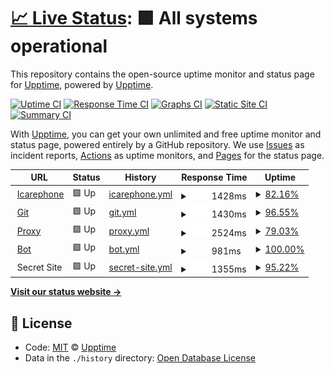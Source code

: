 # [📈 Live Status](https://status.icarephone.com): <!--live status--> **🟩 All systems operational**

This repository contains the open-source uptime monitor and status page for [Upptime](https://upptime.js.org), powered by [Upptime](https://github.com/upptime/upptime).

[![Uptime CI](https://github.com/koj-co/upptime/workflows/Uptime%20CI/badge.svg)](https://github.com/koj-co/upptime/actions?query=workflow%3A%22Uptime+CI%22)
[![Response Time CI](https://github.com/koj-co/upptime/workflows/Response%20Time%20CI/badge.svg)](https://github.com/koj-co/upptime/actions?query=workflow%3A%22Response+Time+CI%22)
[![Graphs CI](https://github.com/koj-co/upptime/workflows/Graphs%20CI/badge.svg)](https://github.com/koj-co/upptime/actions?query=workflow%3A%22Graphs+CI%22)
[![Static Site CI](https://github.com/koj-co/upptime/workflows/Static%20Site%20CI/badge.svg)](https://github.com/koj-co/upptime/actions?query=workflow%3A%22Static+Site+CI%22)
[![Summary CI](https://github.com/koj-co/upptime/workflows/Summary%20CI/badge.svg)](https://github.com/koj-co/upptime/actions?query=workflow%3A%22Summary+CI%22)

With [Upptime](https://upptime.js.org), you can get your own unlimited and free uptime monitor and status page, powered entirely by a GitHub repository. We use [Issues](https://github.com/upptime/upptime/issues) as incident reports, [Actions](https://github.com/upptime/upptime/actions) as uptime monitors, and [Pages](https://status.icarephone.com) for the status page.

<!--start: status pages-->
<!-- This summary is generated by Upptime (https://github.com/upptime/upptime) -->
<!-- Do not edit this manually, your changes will be overwritten -->
<!-- prettier-ignore -->
| URL | Status | History | Response Time | Uptime |
| --- | ------ | ------- | ------------- | ------ |
| <img alt="" src="https://icons.duckduckgo.com/ip3/www.icarephone.com.ico" height="13"> [Icarephone](https://www.icarephone.com) | 🟩 Up | [icarephone.yml](https://github.com/icarephone/upptime/commits/HEAD/history/icarephone.yml) | <details><summary><img alt="Response time graph" src="./graphs/icarephone/response-time-week.png" height="20"> 1428ms</summary><br><a href="https://status.icarephone.com/history/icarephone"><img alt="Response time 1234" src="https://img.shields.io/endpoint?url=https%3A%2F%2Fraw.githubusercontent.com%2Ficarephone%2Fupptime%2FHEAD%2Fapi%2Ficarephone%2Fresponse-time.json"></a><br><a href="https://status.icarephone.com/history/icarephone"><img alt="24-hour response time 1093" src="https://img.shields.io/endpoint?url=https%3A%2F%2Fraw.githubusercontent.com%2Ficarephone%2Fupptime%2FHEAD%2Fapi%2Ficarephone%2Fresponse-time-day.json"></a><br><a href="https://status.icarephone.com/history/icarephone"><img alt="7-day response time 1428" src="https://img.shields.io/endpoint?url=https%3A%2F%2Fraw.githubusercontent.com%2Ficarephone%2Fupptime%2FHEAD%2Fapi%2Ficarephone%2Fresponse-time-week.json"></a><br><a href="https://status.icarephone.com/history/icarephone"><img alt="30-day response time 1743" src="https://img.shields.io/endpoint?url=https%3A%2F%2Fraw.githubusercontent.com%2Ficarephone%2Fupptime%2FHEAD%2Fapi%2Ficarephone%2Fresponse-time-month.json"></a><br><a href="https://status.icarephone.com/history/icarephone"><img alt="1-year response time 1221" src="https://img.shields.io/endpoint?url=https%3A%2F%2Fraw.githubusercontent.com%2Ficarephone%2Fupptime%2FHEAD%2Fapi%2Ficarephone%2Fresponse-time-year.json"></a></details> | <details><summary><a href="https://status.icarephone.com/history/icarephone">82.16%</a></summary><a href="https://status.icarephone.com/history/icarephone"><img alt="All-time uptime 99.60%" src="https://img.shields.io/endpoint?url=https%3A%2F%2Fraw.githubusercontent.com%2Ficarephone%2Fupptime%2FHEAD%2Fapi%2Ficarephone%2Fuptime.json"></a><br><a href="https://status.icarephone.com/history/icarephone"><img alt="24-hour uptime 100.00%" src="https://img.shields.io/endpoint?url=https%3A%2F%2Fraw.githubusercontent.com%2Ficarephone%2Fupptime%2FHEAD%2Fapi%2Ficarephone%2Fuptime-day.json"></a><br><a href="https://status.icarephone.com/history/icarephone"><img alt="7-day uptime 82.16%" src="https://img.shields.io/endpoint?url=https%3A%2F%2Fraw.githubusercontent.com%2Ficarephone%2Fupptime%2FHEAD%2Fapi%2Ficarephone%2Fuptime-week.json"></a><br><a href="https://status.icarephone.com/history/icarephone"><img alt="30-day uptime 95.60%" src="https://img.shields.io/endpoint?url=https%3A%2F%2Fraw.githubusercontent.com%2Ficarephone%2Fupptime%2FHEAD%2Fapi%2Ficarephone%2Fuptime-month.json"></a><br><a href="https://status.icarephone.com/history/icarephone"><img alt="1-year uptime 99.13%" src="https://img.shields.io/endpoint?url=https%3A%2F%2Fraw.githubusercontent.com%2Ficarephone%2Fupptime%2FHEAD%2Fapi%2Ficarephone%2Fuptime-year.json"></a></details>
| <img alt="" src="https://icons.duckduckgo.com/ip3/git.icarephone.com.ico" height="13"> [Git](https://git.icarephone.com) | 🟩 Up | [git.yml](https://github.com/icarephone/upptime/commits/HEAD/history/git.yml) | <details><summary><img alt="Response time graph" src="./graphs/git/response-time-week.png" height="20"> 1430ms</summary><br><a href="https://status.icarephone.com/history/git"><img alt="Response time 1439" src="https://img.shields.io/endpoint?url=https%3A%2F%2Fraw.githubusercontent.com%2Ficarephone%2Fupptime%2FHEAD%2Fapi%2Fgit%2Fresponse-time.json"></a><br><a href="https://status.icarephone.com/history/git"><img alt="24-hour response time 1347" src="https://img.shields.io/endpoint?url=https%3A%2F%2Fraw.githubusercontent.com%2Ficarephone%2Fupptime%2FHEAD%2Fapi%2Fgit%2Fresponse-time-day.json"></a><br><a href="https://status.icarephone.com/history/git"><img alt="7-day response time 1430" src="https://img.shields.io/endpoint?url=https%3A%2F%2Fraw.githubusercontent.com%2Ficarephone%2Fupptime%2FHEAD%2Fapi%2Fgit%2Fresponse-time-week.json"></a><br><a href="https://status.icarephone.com/history/git"><img alt="30-day response time 1802" src="https://img.shields.io/endpoint?url=https%3A%2F%2Fraw.githubusercontent.com%2Ficarephone%2Fupptime%2FHEAD%2Fapi%2Fgit%2Fresponse-time-month.json"></a><br><a href="https://status.icarephone.com/history/git"><img alt="1-year response time 1383" src="https://img.shields.io/endpoint?url=https%3A%2F%2Fraw.githubusercontent.com%2Ficarephone%2Fupptime%2FHEAD%2Fapi%2Fgit%2Fresponse-time-year.json"></a></details> | <details><summary><a href="https://status.icarephone.com/history/git">96.55%</a></summary><a href="https://status.icarephone.com/history/git"><img alt="All-time uptime 99.74%" src="https://img.shields.io/endpoint?url=https%3A%2F%2Fraw.githubusercontent.com%2Ficarephone%2Fupptime%2FHEAD%2Fapi%2Fgit%2Fuptime.json"></a><br><a href="https://status.icarephone.com/history/git"><img alt="24-hour uptime 94.37%" src="https://img.shields.io/endpoint?url=https%3A%2F%2Fraw.githubusercontent.com%2Ficarephone%2Fupptime%2FHEAD%2Fapi%2Fgit%2Fuptime-day.json"></a><br><a href="https://status.icarephone.com/history/git"><img alt="7-day uptime 96.55%" src="https://img.shields.io/endpoint?url=https%3A%2F%2Fraw.githubusercontent.com%2Ficarephone%2Fupptime%2FHEAD%2Fapi%2Fgit%2Fuptime-week.json"></a><br><a href="https://status.icarephone.com/history/git"><img alt="30-day uptime 97.70%" src="https://img.shields.io/endpoint?url=https%3A%2F%2Fraw.githubusercontent.com%2Ficarephone%2Fupptime%2FHEAD%2Fapi%2Fgit%2Fuptime-month.json"></a><br><a href="https://status.icarephone.com/history/git"><img alt="1-year uptime 99.42%" src="https://img.shields.io/endpoint?url=https%3A%2F%2Fraw.githubusercontent.com%2Ficarephone%2Fupptime%2FHEAD%2Fapi%2Fgit%2Fuptime-year.json"></a></details>
| <img alt="" src="https://icons.duckduckgo.com/ip3/proxy.icarephone.com.ico" height="13"> [Proxy](https://proxy.icarephone.com) | 🟩 Up | [proxy.yml](https://github.com/icarephone/upptime/commits/HEAD/history/proxy.yml) | <details><summary><img alt="Response time graph" src="./graphs/proxy/response-time-week.png" height="20"> 2524ms</summary><br><a href="https://status.icarephone.com/history/proxy"><img alt="Response time 2533" src="https://img.shields.io/endpoint?url=https%3A%2F%2Fraw.githubusercontent.com%2Ficarephone%2Fupptime%2FHEAD%2Fapi%2Fproxy%2Fresponse-time.json"></a><br><a href="https://status.icarephone.com/history/proxy"><img alt="24-hour response time 2097" src="https://img.shields.io/endpoint?url=https%3A%2F%2Fraw.githubusercontent.com%2Ficarephone%2Fupptime%2FHEAD%2Fapi%2Fproxy%2Fresponse-time-day.json"></a><br><a href="https://status.icarephone.com/history/proxy"><img alt="7-day response time 2524" src="https://img.shields.io/endpoint?url=https%3A%2F%2Fraw.githubusercontent.com%2Ficarephone%2Fupptime%2FHEAD%2Fapi%2Fproxy%2Fresponse-time-week.json"></a><br><a href="https://status.icarephone.com/history/proxy"><img alt="30-day response time 2736" src="https://img.shields.io/endpoint?url=https%3A%2F%2Fraw.githubusercontent.com%2Ficarephone%2Fupptime%2FHEAD%2Fapi%2Fproxy%2Fresponse-time-month.json"></a><br><a href="https://status.icarephone.com/history/proxy"><img alt="1-year response time 2540" src="https://img.shields.io/endpoint?url=https%3A%2F%2Fraw.githubusercontent.com%2Ficarephone%2Fupptime%2FHEAD%2Fapi%2Fproxy%2Fresponse-time-year.json"></a></details> | <details><summary><a href="https://status.icarephone.com/history/proxy">79.03%</a></summary><a href="https://status.icarephone.com/history/proxy"><img alt="All-time uptime 99.59%" src="https://img.shields.io/endpoint?url=https%3A%2F%2Fraw.githubusercontent.com%2Ficarephone%2Fupptime%2FHEAD%2Fapi%2Fproxy%2Fuptime.json"></a><br><a href="https://status.icarephone.com/history/proxy"><img alt="24-hour uptime 97.10%" src="https://img.shields.io/endpoint?url=https%3A%2F%2Fraw.githubusercontent.com%2Ficarephone%2Fupptime%2FHEAD%2Fapi%2Fproxy%2Fuptime-day.json"></a><br><a href="https://status.icarephone.com/history/proxy"><img alt="7-day uptime 79.03%" src="https://img.shields.io/endpoint?url=https%3A%2F%2Fraw.githubusercontent.com%2Ficarephone%2Fupptime%2FHEAD%2Fapi%2Fproxy%2Fuptime-week.json"></a><br><a href="https://status.icarephone.com/history/proxy"><img alt="30-day uptime 94.63%" src="https://img.shields.io/endpoint?url=https%3A%2F%2Fraw.githubusercontent.com%2Ficarephone%2Fupptime%2FHEAD%2Fapi%2Fproxy%2Fuptime-month.json"></a><br><a href="https://status.icarephone.com/history/proxy"><img alt="1-year uptime 99.10%" src="https://img.shields.io/endpoint?url=https%3A%2F%2Fraw.githubusercontent.com%2Ficarephone%2Fupptime%2FHEAD%2Fapi%2Fproxy%2Fuptime-year.json"></a></details>
| <img alt="" src="https://icons.duckduckgo.com/ip3/bot.icarephone.com.ico" height="13"> [Bot](https://bot.icarephone.com) | 🟩 Up | [bot.yml](https://github.com/icarephone/upptime/commits/HEAD/history/bot.yml) | <details><summary><img alt="Response time graph" src="./graphs/bot/response-time-week.png" height="20"> 981ms</summary><br><a href="https://status.icarephone.com/history/bot"><img alt="Response time 940" src="https://img.shields.io/endpoint?url=https%3A%2F%2Fraw.githubusercontent.com%2Ficarephone%2Fupptime%2FHEAD%2Fapi%2Fbot%2Fresponse-time.json"></a><br><a href="https://status.icarephone.com/history/bot"><img alt="24-hour response time 934" src="https://img.shields.io/endpoint?url=https%3A%2F%2Fraw.githubusercontent.com%2Ficarephone%2Fupptime%2FHEAD%2Fapi%2Fbot%2Fresponse-time-day.json"></a><br><a href="https://status.icarephone.com/history/bot"><img alt="7-day response time 981" src="https://img.shields.io/endpoint?url=https%3A%2F%2Fraw.githubusercontent.com%2Ficarephone%2Fupptime%2FHEAD%2Fapi%2Fbot%2Fresponse-time-week.json"></a><br><a href="https://status.icarephone.com/history/bot"><img alt="30-day response time 1008" src="https://img.shields.io/endpoint?url=https%3A%2F%2Fraw.githubusercontent.com%2Ficarephone%2Fupptime%2FHEAD%2Fapi%2Fbot%2Fresponse-time-month.json"></a><br><a href="https://status.icarephone.com/history/bot"><img alt="1-year response time 955" src="https://img.shields.io/endpoint?url=https%3A%2F%2Fraw.githubusercontent.com%2Ficarephone%2Fupptime%2FHEAD%2Fapi%2Fbot%2Fresponse-time-year.json"></a></details> | <details><summary><a href="https://status.icarephone.com/history/bot">100.00%</a></summary><a href="https://status.icarephone.com/history/bot"><img alt="All-time uptime 98.75%" src="https://img.shields.io/endpoint?url=https%3A%2F%2Fraw.githubusercontent.com%2Ficarephone%2Fupptime%2FHEAD%2Fapi%2Fbot%2Fuptime.json"></a><br><a href="https://status.icarephone.com/history/bot"><img alt="24-hour uptime 100.00%" src="https://img.shields.io/endpoint?url=https%3A%2F%2Fraw.githubusercontent.com%2Ficarephone%2Fupptime%2FHEAD%2Fapi%2Fbot%2Fuptime-day.json"></a><br><a href="https://status.icarephone.com/history/bot"><img alt="7-day uptime 100.00%" src="https://img.shields.io/endpoint?url=https%3A%2F%2Fraw.githubusercontent.com%2Ficarephone%2Fupptime%2FHEAD%2Fapi%2Fbot%2Fuptime-week.json"></a><br><a href="https://status.icarephone.com/history/bot"><img alt="30-day uptime 99.89%" src="https://img.shields.io/endpoint?url=https%3A%2F%2Fraw.githubusercontent.com%2Ficarephone%2Fupptime%2FHEAD%2Fapi%2Fbot%2Fuptime-month.json"></a><br><a href="https://status.icarephone.com/history/bot"><img alt="1-year uptime 98.99%" src="https://img.shields.io/endpoint?url=https%3A%2F%2Fraw.githubusercontent.com%2Ficarephone%2Fupptime%2FHEAD%2Fapi%2Fbot%2Fuptime-year.json"></a></details>
| <img alt="" src="https://icons.duckduckgo.com/ip3/null.ico" height="13"> Secret Site | 🟩 Up | [secret-site.yml](https://github.com/icarephone/upptime/commits/HEAD/history/secret-site.yml) | <details><summary><img alt="Response time graph" src="./graphs/secret-site/response-time-week.png" height="20"> 1355ms</summary><br><a href="https://status.icarephone.com/history/secret-site"><img alt="Response time 1406" src="https://img.shields.io/endpoint?url=https%3A%2F%2Fraw.githubusercontent.com%2Ficarephone%2Fupptime%2FHEAD%2Fapi%2Fsecret-site%2Fresponse-time.json"></a><br><a href="https://status.icarephone.com/history/secret-site"><img alt="24-hour response time 1523" src="https://img.shields.io/endpoint?url=https%3A%2F%2Fraw.githubusercontent.com%2Ficarephone%2Fupptime%2FHEAD%2Fapi%2Fsecret-site%2Fresponse-time-day.json"></a><br><a href="https://status.icarephone.com/history/secret-site"><img alt="7-day response time 1355" src="https://img.shields.io/endpoint?url=https%3A%2F%2Fraw.githubusercontent.com%2Ficarephone%2Fupptime%2FHEAD%2Fapi%2Fsecret-site%2Fresponse-time-week.json"></a><br><a href="https://status.icarephone.com/history/secret-site"><img alt="30-day response time 1436" src="https://img.shields.io/endpoint?url=https%3A%2F%2Fraw.githubusercontent.com%2Ficarephone%2Fupptime%2FHEAD%2Fapi%2Fsecret-site%2Fresponse-time-month.json"></a><br><a href="https://status.icarephone.com/history/secret-site"><img alt="1-year response time 1377" src="https://img.shields.io/endpoint?url=https%3A%2F%2Fraw.githubusercontent.com%2Ficarephone%2Fupptime%2FHEAD%2Fapi%2Fsecret-site%2Fresponse-time-year.json"></a></details> | <details><summary><a href="https://status.icarephone.com/history/secret-site">95.22%</a></summary><a href="https://status.icarephone.com/history/secret-site"><img alt="All-time uptime 99.75%" src="https://img.shields.io/endpoint?url=https%3A%2F%2Fraw.githubusercontent.com%2Ficarephone%2Fupptime%2FHEAD%2Fapi%2Fsecret-site%2Fuptime.json"></a><br><a href="https://status.icarephone.com/history/secret-site"><img alt="24-hour uptime 97.16%" src="https://img.shields.io/endpoint?url=https%3A%2F%2Fraw.githubusercontent.com%2Ficarephone%2Fupptime%2FHEAD%2Fapi%2Fsecret-site%2Fuptime-day.json"></a><br><a href="https://status.icarephone.com/history/secret-site"><img alt="7-day uptime 95.22%" src="https://img.shields.io/endpoint?url=https%3A%2F%2Fraw.githubusercontent.com%2Ficarephone%2Fupptime%2FHEAD%2Fapi%2Fsecret-site%2Fuptime-week.json"></a><br><a href="https://status.icarephone.com/history/secret-site"><img alt="30-day uptime 98.16%" src="https://img.shields.io/endpoint?url=https%3A%2F%2Fraw.githubusercontent.com%2Ficarephone%2Fupptime%2FHEAD%2Fapi%2Fsecret-site%2Fuptime-month.json"></a><br><a href="https://status.icarephone.com/history/secret-site"><img alt="1-year uptime 99.45%" src="https://img.shields.io/endpoint?url=https%3A%2F%2Fraw.githubusercontent.com%2Ficarephone%2Fupptime%2FHEAD%2Fapi%2Fsecret-site%2Fuptime-year.json"></a></details>

<!--end: status pages-->

[**Visit our status website →**](https://status.icarephone.com)

## 📄 License

- Code: [MIT](./LICENSE) © [Upptime](https://upptime.js.org)
- Data in the `./history` directory: [Open Database License](https://opendatacommons.org/licenses/odbl/1-0/)
